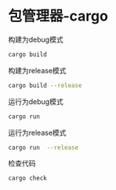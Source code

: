 # 包管理器-cargo

构建为debug模式

```bash
cargo build
```

构建为release模式

```bash
cargo build --release
```

运行为debug模式

```bash
cargo run
```

运行为release模式

```bash
cargo run  --release
```

检查代码

```bash
cargo check
```
